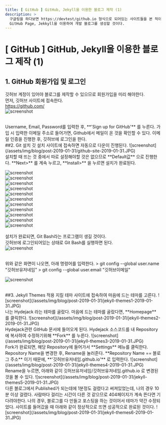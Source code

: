 ```yaml
---
title: [ GitHub ] GitHub, Jekyll을 이용한 블로그 제작 (1)
description: >
  구글링을 하다보면 https://devtest/github.io 형식으로 되어있는 사이트들을 본 적이 있을 것이다.  
  GitHub Page, Jekkyll을 이용하여 개발 블로그를 생성할 것이다.  
---
```

# [ GitHub ] GitHub, Jekyll을 이용한 블로그 제작 (1)
## 1. GitHub 회원가입 및 로그인
깃허브 계정이 있어야 블로그를 제작할 수 있으므로 회원가입을 미리 해야한다.  
먼저, 깃허브 사이트에 접속한다.  
<https://github.com/>  
![screenshot](/assets/img/blog/post-2019-01-31/github-signup-view-2019-01-31.JPG)  

<br>
Username, Email, Password를 입력한 후, **'Sign up for GitHub'** 를 누른다.  
가입 시 입력한 이메일 주소로 들어가면, Github에서 메일이 온 것을 확인할 수 있다.  
이메일 인증을 진행한 후, 깃허브에 로그인을 한다.

<br>
##2. Git 설치
깃 설치 사이트에 접속하면 자동으로 다운이 진행된다.  
<https://git-scm.com/download/win>  
![screenshot](/assets/img/blog/post-2019-01-31/github-site-2019-01-31.JPG)  
<br>
설치할 때 뜨는 것 중에서 따로 설정해야할 것은 없으므로 **Default값** 으로 진행한다.  
**Next>** 를 계속 누르고, **Install>** 을 누르면 설치가 완료된다.  
<br>

![screenshot](/assets/img/blog/post-2019-01-31/git-setup1-2019-01-31.JPG)  
![screenshot](/assets/img/blog/post-2019-01-31/git-setup2-2019-01-31.JPG)  
![screenshot](/assets/img/blog/post-2019-01-31/git-setup3-2019-01-31.JPG)  
![screenshot](/assets/img/blog/post-2019-01-31/git-setup4-2019-01-31.JPG)  
![screenshot](/assets/img/blog/post-2019-01-31/git-setup5-2019-01-31.JPG)  
![screenshot](/assets/img/blog/post-2019-01-31/git-setup6-2019-01-31.JPG)  
![screenshot](/assets/img/blog/post-2019-01-31/git-setup7-2019-01-31.JPG)  
![screenshot](/assets/img/blog/post-2019-01-31/git-setup8-2019-01-31.JPG)  
![screenshot](/assets/img/blog/post-2019-01-31/git-setup9-2019-01-31.JPG)  
![screenshot](/assets/img/blog/post-2019-01-31/git-setup10-2019-01-31.JPG)  
![screenshot](/assets/img/blog/post-2019-01-31/git-setup11-2019-01-31.JPG)  
<br>
설치가 완료되면, Git Bash라는 프로그램이 생길 것이다.  
깃허브에 로그인되어있는 상태로 Git Bash를 실행하면 된다.  
![screenshot](/assets/img/blog/post-2019-01-31/git-bash1-2019-01-31.JPG)  

<br>
위와 같은 화면이 나오면, 아래 명령어를 입력한다.  
> git config --global user.name "깃허브유저네임"  
> git config --global user.email "깃허브이메일"  

![screenshot](/assets/img/blog/post-2019-01-31/git-bash2-2019-01-31.JPG)  

<br>
##3. Jekyll Themes 적용
<http://jekyllthemes.org/>  
지킬 테마 사이트에 접속하여 마음에 드는 테마를 고른다.  
![screenshot](/assets/img/blog/post-2019-01-31/jekyll-themes1-2019-01-31.JPG)  

<br>
나는 Hydejack 라는 테마를 골랐다.  
마음에 드는 테마를 골랐다면, **Homepage** 를 클릭한다.  
![screenshot](/assets/img/blog/post-2019-01-31/jekyll-themes2-2019-01-31.JPG)  

<br>
Hydejack관련 GitHub 문서에 들어오게 된다.  
Hydejack 소스코드를 내 Repository에 복사하여 수정하기위해 **Fork** 를 누른다.  
![screenshot](/assets/img/blog/post-2019-01-31/jekyll-themes3-2019-01-31.JPG)  

<br>
Fork가 완료되면, 해당 Repository에 들어가서 **Settings** 메뉴를 클릭한다.  
Repository Name을 변경한 후, Rename을 눌러준다.  
**Repository Name == 블로그 주소** 이기 때문에, **'깃허브유저네임.github.io'** 로 입력한다.  
![screenshot](/assets/img/blog/post-2019-01-31/jekyll-themes4-2019-01-31.JPG)  

<br>
Rename을 누르면, 아래와 같이 깃허브유저네임/깃허브유저네임.github.io 로 변경된 것을 볼 수 있다.  
![screenshot](/assets/img/blog/post-2019-01-31/jekyll-themes5-2019-01-31.JPG)  

<br>
다른 블로그에서 Published가 되는데에 1분정도 걸렸다고 써져있었는데, 나의 경우 10분 이상 걸렸다.  
사람마다 걸리는 시간이 다른 것 같으므로 404페이지가 계속 뜬다면 기다려야한다.  
나의 경우, 블로그를 다 만들고 포스팅을 하는 것이어서 테마가 약간 수정되었다.  
사이트를 들어갔을 때 아래와 같이 정상적으로 뜨면 성공적으로 완료된 것이다.  
![screenshot](/assets/img/blog/post-2019-01-31/jekyll-themes6-2019-01-31.JPG)  
